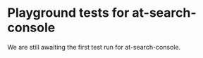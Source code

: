 # Playground tests for at-search-console
We are still awaiting the first test run for at-search-console.
